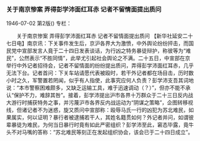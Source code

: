 ### 关于南京惨案  弄得彭学沛面红耳赤  记者不留情面提出质问

1946-07-02
第2版()
专栏：

　　关于南京惨案
    弄得彭学沛面红耳赤
    记者不留情面提出质问
    【新华社延安二十七日电】南京讯：下关事件发生后，京沪各界大为激愤，中外舆论纷纷抨击，而国民党中宣部发言人竟于二十四日发表谈话，为行凶之特务暴徒辩护，称彼等为“难民”，公然表示“不胜同情”，此举尤引起社会舆论之不满。二十五日，中宣部在京举行中外记者招待会，记者不留情面的纷纷提出质问，弄得彭学沛面红耳赤，几乎无法下台。记者首问：下关车站请愿代表被殴时，若干外记者都在场目击，历时数小时之久，军警置若罔闻，似乎有人指使，此事究应何人负责？彭学沛支吾其词地说：“本市警察困难颇多，又缺乏运输工具，难于迅速调动（？）”，但亦不能不承认“保护不力，难辞其咎”。接着，彭学沛提出沪市各界十万群众于二十三日反内战大游行时捕获特务之事，并污蔑沪市各界反内战运动为“阴谋之策略”，企图转移视线，但诸记者不为迷惑，旋又质问中宣部称：殴辱马氏一行的凶犯为苏北难民，如果属实，何以证明？暴行者被逮捕若干人，其姓名籍贯如何？外记者并问，如谓彼辈暴徒为难民，为何当日暴行时竟有如此严密组织？彭学沛至此，窘态毕露，竟牛头不对马嘴的答称：“苏北难民等刻正在发起组织协会，该会已于二十四日成立”。
